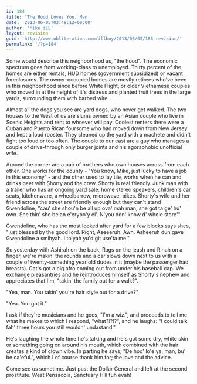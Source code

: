 ```yaml
---
id: 184
title: 'The Hood Loves You, Man'
date: '2013-06-05T03:48:12+00:00'
author: 'Mike iLL'
layout: revision
guid: 'http://www.obliteration.com/illboy/2013/06/05/183-revision/'
permalink: '/?p=184'
---
```


Some would describe this neighborhood as, "the hood". The economic spectrum goes from working-class to unemployed. Thirty percent of the homes are either rentals, HUD homes (government subsidized) or vacant foreclosures. The owner-occupied homes are mostly retirees who've been in this neighborhood since before White Flight, or older Vietnamese couples who moved in at the height of it's distress and planted fruit trees in the large yards, surrounding them with barbed wire.

Almost all the dogs you see are yard dogs, who never get walked. The two houses to the West of us are slums owned by an Asian couple who live in Scenic Heights and rent to whoever will pay. Coolest renters there were a Cuban and Puerto Rican foursome who had moved down from New Jersey and kept a loud rooster. They cleaned up the yard with a machete and didn't fight too loud or too often. The couple to our east are a guy who manages a couple of drive-through only burger joints and his agoraphobic unofficial wife.

Around the corner are a pair of brothers who own houses across from each other. One works for the county - "You know, Mike, just lucky to have a job in this economy" - and the other used to lay tile, works when he can and drinks beer with Shorty and the crew. Shorty is real friendly. Junk man with a trailer who has an ongoing yard sale: home stereo speakers, children's car seats, kitchenware, a wheelbarrow, microwave, bikes. Shorty's wife and her friend across the street are friendly enough but they can't stand Gwendoline, "cau' she shou'n be all up ova' mah man, she got ta ge' hu' own. She thin' she be'an e'erybo'y el'. N'you don' know d' whole store'".

Gwendoline, who has the most looked after yard for a few blocks says shes, "just blessed by the good lord. Right, Aseeeruh. Awh. Asheeruh dun gave Gwendoline a smihyah. I to'yah yu'd git use'ta me."

So yesterday with Ashirah on the back, Rags on the leash and Rinah on a finger, we're makin' the rounds and a car slows down next to us with a couple of twenty-something year old dudes in it (maybe the passenger had breasts). Cat's got a big afro coming out from under his baseball cap. We exchange pleasantries and he reintroduces himself as Shorty's nephew and appreciates that I'm, "takin' the family out for a walk?".

"Yea, man. You takin' you're hair style out for a drive?"

"Yea. You got it."

I ask if they're musicians and he goes, "I'm a wiz.", and proceeds to tell me what he makes to which I respond, "what?!?!?", and he laughs: "I could talk fah' three hours you still wouldn' undastand."

He's laughing the whole time he's talking and he's got some dry, white skin or something going on around his mouth, which combined with the hair creates a kind of clown vibe. In parting he says, "De hoo' lo'e ya, man, bu' be ca'eful.", which I of course thank him for; the love and the advice.

Come see us sometime. Just past the Dollar General and left at the second prostitute. West Pensacola, Sanctuary Hill fuh evah!